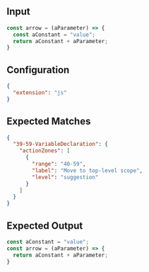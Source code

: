 
## Input
```javascript input
const arrow = (aParameter) => {
  const aConstant = "value";
  return aConstant + aParameter;
}
```

## Configuration
```json configuration
{
  "extension": "js"
}
```

## Expected Matches
```json expected matches
{
  "39-59-VariableDeclaration": {
    "actionZones": [
      {
        "range": "40-59",
        "label": "Move to top-level scope",
        "level": "suggestion"
      }
    ]
  }
}
```

## Expected Output
```javascript expected output
const aConstant = "value";
const arrow = (aParameter) => {
  return aConstant + aParameter;
}
```
